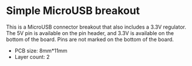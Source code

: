 # Simple MicroUSB breakout

This is a MicroUSB connector breakout that also includes a 3.3V regulator. The 5V pin is available on the pin header,
and 3.3V is available on the bottom of the board. Pins are not marked on the bottom of the board.

- PCB size: 8mm*11mm
- Layer count: 2
